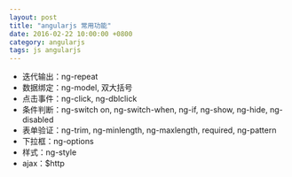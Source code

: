 ```yaml
---
layout: post
title: "angularjs 常用功能"
date: 2016-02-22 10:00:00 +0800
category: angularjs
tags: js angularjs
---
```


* 迭代输出：ng-repeat
* 数据绑定：ng-model, 双大括号
* 点击事件：ng-click, ng-dblclick
* 条件判断：ng-switch on, ng-switch-when, ng-if, ng-show, ng-hide, ng-disabled
* 表单验证：ng-trim, ng-minlength, ng-maxlength, required, ng-pattern
* 下拉框：ng-options
* 样式：ng-style
* ajax：$http
